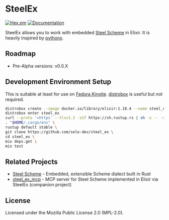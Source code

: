 # SteelEx
[![Hex.pm](https://img.shields.io/hexpm/v/steel_ex.svg?style=flat&color=blue)](https://hex.pm/packages/steel_ex) [![Documentation](https://img.shields.io/badge/documentation-gray)](https://hexdocs.pm/steelx)

SteelEx allows you to work with embedded [Steel Scheme](https://github.com/mattwparas/steel) in Elixir. It is heavily inspired by [pythonx](https://github.com/livebook-dev/pythonx).

## Roadmap
- Pre-Alpha versions: v0.0.X

## Development Environment Setup
This is suitable at least for use on [Fedora Kinoite](https://fedoraproject.org/atomic-desktops/kinoite/). [distrobox](https://github.com/89luca89/distrobox) is useful but not required.
```bash
distrobox create --image docker.io/library/elixir:1.18.4 --name steel_ex
distrobox enter steel_ex
curl --proto '=https' --tlsv1.2 -sSf https://sh.rustup.rs | sh -s -- -y \
. "$HOME/.cargo/env" \
rustup default stable \
git clone https://github.com/sele-dev/steel_ex \
cd steel_ex \
mix deps.get \
mix test
```

## Related Projects
- [Steel Scheme](https://github.com/mattwparas/steel) - Embedded, extensible Scheme dialect built in Rust
- [steel_ex_mcp](https://github.com/sele-dev/steel_ex_mcp) - MCP server for Steel Scheme implemented in Elixir via SteelEx (companion project)

## License
Licensed under the Mozilla Public License 2.0 (MPL-2.0).
